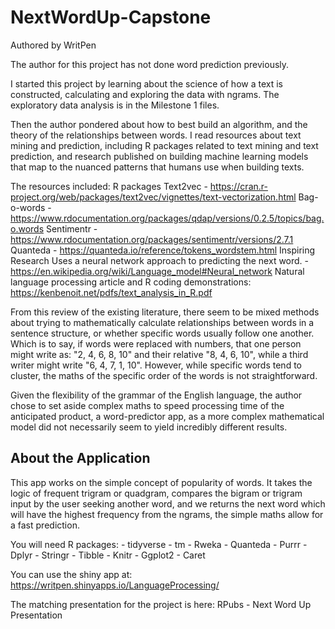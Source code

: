 # NextWordUp-Capstone
Authored by WritPen

The author for this project has not done word prediction previously.

I started this project by learning about the science of how a text is constructed, calculating and exploring the data with ngrams. The exploratory data analysis is in the Milestone 1 files.

Then the author pondered about how to best build an algorithm, and the theory of the relationships between words. I read resources about text mining and prediction, including R packages related to text mining and text prediction, and research published on building machine learning models that map to the nuanced patterns that humans use when building texts.

The resources included:
R packages
Text2vec - https://cran.r-project.org/web/packages/text2vec/vignettes/text-vectorization.html
Bag-o-words - https://www.rdocumentation.org/packages/qdap/versions/0.2.5/topics/bag.o.words
Sentimentr - https://www.rdocumentation.org/packages/sentimentr/versions/2.7.1 
Quanteda - https://quanteda.io/reference/tokens_wordstem.html
Inspiring Research
Uses a neural network approach to predicting the next word.
	- https://en.wikipedia.org/wiki/Language_model#Neural_network 
Natural language processing article and R coding demonstrations: https://kenbenoit.net/pdfs/text_analysis_in_R.pdf

From this review of the existing literature, there seem to be mixed methods about trying to mathematically calculate relationships between words in a sentence structure, or whether specific words usually follow one another. Which is to say, if words were replaced with numbers, that one person might write as: "2, 4, 6, 8, 10" and their relative "8, 4, 6, 10", while a third writer might write "6, 4, 7, 1, 10". However, while specific words tend to cluster, the maths of the specific order of the words is not straightforward.

Given the flexibility of the grammar of the English language, the author chose to set aside complex maths to speed processing time of the anticipated product, a word-predictor app, as a more complex mathematical model did not necessarily seem to yield incredibly different results.

## About the Application
This app works on the simple concept of popularity of words. It takes the logic of frequent trigram or quadgram, compares the bigram or trigram input by the user seeking another word, and we returns the next word which will have the highest frequency from the ngrams, the simple maths allow for a fast prediction.

You will need R packages:
	- tidyverse
	- tm
	- Rweka
	- Quanteda
	- Purrr
	- Dplyr
	- Stringr
	- Tibble
	- Knitr
	- Ggplot2
	- Caret

You can use the shiny app at: https://writpen.shinyapps.io/LanguageProcessing/

The matching presentation for the project is here: RPubs - Next Word Up Presentation
